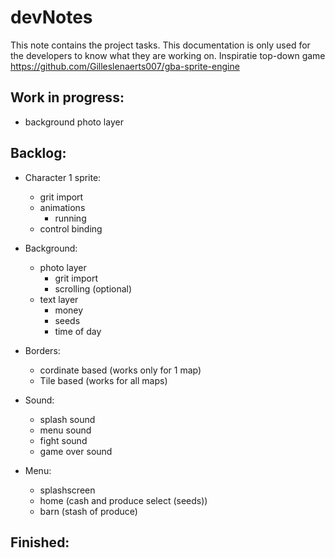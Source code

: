 # devNotes
This note contains the project tasks. This documentation is only used for the developers to know what they are working on.
Inspiratie top-down game https://github.com/Gilleslenaerts007/gba-sprite-engine

## Work in progress:
- background photo layer

## Backlog:
- Character 1 sprite:
    - grit import
    - animations
        - running
    - control binding

- Background:
    - photo layer
        - grit import
        - scrolling (optional)
    - text layer
        - money
        - seeds
        - time of day

- Borders:
    - cordinate based (works only for 1 map)
    - Tile based (works for all maps)

- Sound:
    - splash sound
    - menu sound
    - fight sound
    - game over sound

- Menu:
    - splashscreen
    - home (cash and produce select (seeds))
    - barn (stash of produce)

## Finished:
